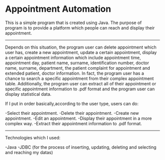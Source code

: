 # Appointment Automation

This is a simple program that is created using Java. The
purpose of program is to provide a platform which people can
reach and display their appointment.

---

Depends on this situation, the program user can delete
appointment which user has, create a new appointment, update a
certain appointment, display a certain appointment information
which include appointment time, appointment day, patient name,
surname, identification number, doctor name, surname,
department, the patient complaint for appointment and extended
patient, doctor information. In fact, the program user has a
chance to search a specific appointment from their complex
appointment table. Additionally, the program user can extract
all of their appointment or specific appointment information
to .pdf format and the program user can display statistical
data.

If I put in order basically,according to the user type, users can do:

-Select their appointment.
-Delete their appointment.
-Create new appointment.
-Edit an appointment.
-Display their appointment in a more complex way.
-Extract their appointment information to .pdf format.

---

Technologies which I used:

-Java
-JDBC (for the process of inserting, updating, deleting and selecting and reaching my datas)
